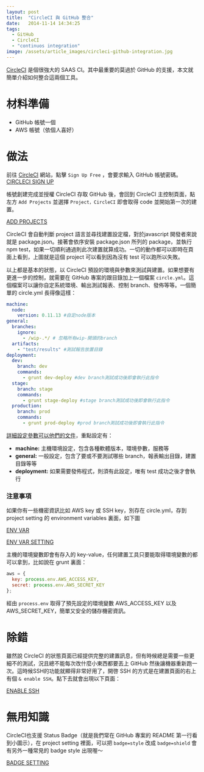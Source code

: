 ```yaml
---
layout: post
title:  "CircleCI 與 GitHub 整合"
date:   2014-11-14 14:34:25
tags: 
  - GitHub
  - CircleCI
  - "continuos integration"
image: /assets/article_images/circleci-github-integration.jpg
---
```


[CircleCI](https://circleci.com/) 是個很強大的 SAAS CI。其中最重要的莫過於 GitHub 的支援，本文就簡單介紹如何整合這兩個工具。

# 材料準備

- GitHub 帳號一個
- AWS 帳號（依個人喜好）

# 做法

前往 [CircleCI](https://circleci.com/) 網站，點擊 `Sign Up Free` ，會要求輸入 GitHub 帳號密碼。
[CIRCLECI SIGN UP](http://4.bp.blogspot.com/-BBF1vyokxtY/VF7TZRUMNOI/AAAAAAAATJs/FheUp37PuhA/s800/%E8%9E%A2%E5%B9%95%E5%BF%AB%E7%85%A7%2B2014-11-09%2B%E4%B8%8A%E5%8D%8810.36.59.png)

帳號創建完成並授權 CircleCI 存取 GitHub 後，會回到 CircleCI 主控制頁面，點左方 `Add Projects` 並選擇 `Project，CircleCI` 即會取得 code 並開始第一次的建置。

[ADD PROJECTS](http://3.bp.blogspot.com/-pj2mcZGqtJ0/VF80oqJH6LI/AAAAAAAATJ8/kbyG1TwNFW4/s800/%E8%9E%A2%E5%B9%95%E5%BF%AB%E7%85%A7%2B2014-11-09%2B%E4%B8%8A%E5%8D%8810.50.22.png)

CircleCI 會自動判斷 project 語言並尋找建置設定檔，對於javascript 開發者來說就是 package.json。接著會依序安裝 package.json 所列的 package，並執行 npm test，如果一切順利通過則此次建置就算成功。一切的動作都可以即時在頁面上看到，上圖就是這個 project 可以看到因為沒有 test 可以跑所以失敗。

以上都是基本的狀態，以 CircleCI 預設的環境與參數來測試與建置。如果想要有更進一步的控制，就需要在 GitHub 專案的跟目錄加上一個檔案 `circle.yml`。這個檔案可以讓你自定系統環境、輸出測試報表、控制 branch、發佈等等。一個簡單的 circle.yml 長得像這樣：

```yaml
machine:
  node:
    version: 0.11.13 #自定node版本
general:
  branches:
    ignore:
      - /wip-.*/ # 忽略所有wip-開頭的branch
  artifacts:
    - "test/results" #測試報告放置目錄
deployment:
  dev:
    branch: dev
    commands:
      - grunt dev-deploy #dev branch測試成功後即會執行此指令
  stage:
    branch: stage
    commands:
      - grunt stage-deploy #stage branch測試成功後即會執行此指令
  production:
    branch: prod
    commands:
      - grunt prod-deploy #prod branch測試成功後即會執行此指令
```

[詳細設定參數可以他們的文件](https://circleci.com/docs/configuration)，重點設定有：

- **machine:** 主機環境設定，包含各種軟體版本，環境參數，服務等
- **general:** 一般設定，包含了要或不要測試哪些 branch，報表輸出目錄，建置目錄等等
- **deployment:** 如果需要發佈程式，則須有此設定，唯有 test 成功之後才會執行

### 注意事項
如果你有一些機密資訊比如 AWS key 或 SSH key，別存在 circle.yml，存到 project setting 的 environment variables 裏面，如下圖



[ENV VAR](http://1.bp.blogspot.com/-9473wz74kGc/VF81EVeJagI/AAAAAAAATKE/lC0HxMQJB9g/s800/circleci_project_settings.png)


[ENV VAR SETTING](http://1.bp.blogspot.com/-ss4fw1ZR8UA/VF81ERCBEUI/AAAAAAAATKI/BNsXSw02oY0/s800/circleci_env_settings.png)

主機的環境變數即會有存入的 key-value，任何建置工具只要能取得環境變數的都可以拿到，比如說在 grunt 裏面：

```javascript
aws = {
  key: process.env.AWS_ACCESS_KEY,
  secret: process.env.AWS_SECRET_KEY
};
```

經由 `process.env` 取得了預先設定的環境變數 AWS_ACCESS_KEY 以及 AWS_SECRET_KEY，簡單又安全的儲存機密資訊。

# 除錯

雖然說 CircleCI 的狀態頁面已經提供完整的建置訊息，但有時候總是需要一些更細不的測試，況且總不能每次改什麼小東西都要丟上 GitHub 然後讓機器重新跑一次。這時候SSH的功能就顯得非常好用了，開啓 SSH 的方式是在建置頁面的右上有個 `& enable SSH`。點下去就會出現以下頁面： 



[ENABLE SSH](http://2.bp.blogspot.com/-PykwCBRH7iU/VF81t9HPldI/AAAAAAAATKU/PMVXCpuGdLc/s800/circleci_ssh.png)

# 無用知識

CircleCI也支援 Status Badge（就是我們常在 GitHub 專案的 README 第一行看到小圖示），在 project setting 裡面，可以把 `badge=style` 改成 `badge=shield` 會有另外一種常見的 badge style 出現喔～

[BADGE SETTING](http://3.bp.blogspot.com/-gLXs_ysKhJA/VF810mZKmpI/AAAAAAAATKc/kghlOKkwXc8/s800/%E8%9E%A2%E5%B9%95%E5%BF%AB%E7%85%A7%2B2014-11-09%2B%E4%B8%8B%E5%8D%885.31.12.png)